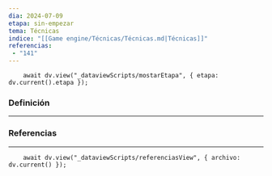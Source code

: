 ```yaml
---
dia: 2024-07-09
etapa: sin-empezar
tema: Técnicas
indice: "[[Game engine/Técnicas/Técnicas.md|Técnicas]]"
referencias: 
 - "141"
---
```

```dataviewjs
	await dv.view("_dataviewScripts/mostarEtapa", { etapa: dv.current().etapa });
```
### Definición
---




### Referencias
---
```dataviewjs
	await dv.view("_dataviewScripts/referenciasView", { archivo: dv.current() });
```